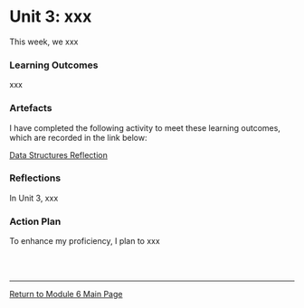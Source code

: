 # Unit 3: xxx

This week, we xxx

### Learning Outcomes
xxx

### Artefacts 
I have completed the following activity to meet these learning outcomes, which are recorded in the link below:

[Data Structures Reflection](SSD_Unit03_Activity.md)


### Reflections
In Unit 3, xxx

### Action Plan
To enhance my proficiency, I plan to xxx

<br><br>

--- 

[Return to Module 6 Main Page](SSD_main.md)

